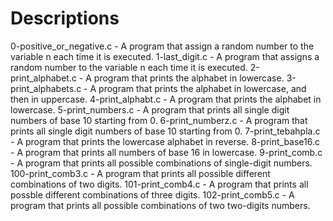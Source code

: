 # Descriptions

0-positive_or_negative.c - A program that assign a random number to the variable n each time it is executed.
1-last_digit.c - A program that assigns a random number to the variable n each time it is executed.
2-print_alphabet.c - A program that prints the alphabet in lowercase.
3-print_alphabets.c - A program that prints the alphabet in lowercase, and then in uppercase.
4-print_alphabt.c - A program that prints the alphabet in lowercase.
5-print_numbers.c - A program that prints all single digit numbers of base 10 starting from 0.
6-print_numberz.c - A program that prints all single digit numbers of base 10 starting from 0.
7-print_tebahpla.c - A program that prints the lowercase alphabet in reverse.
8-print_base16.c - A program that prints all numbers of base 16 in lowercase.
9-print_comb.c - A program that prints all possible combinations of single-digit numbers.
100-print_comb3.c - A program that prints all possible different combinations of two digits.
101-print_comb4.c - A program that prints all possble different combinations of three digits.
102-print_comb5.c - A program that prints all possible combinations of two two-digits numbers.